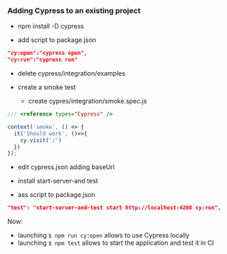 ### Adding Cypress to an existing project

- npm install -D cypress

- add script to package.json
```json
"cy:open":"cypress open",
"cy:run":"cypress run"
```
- delete cypress/integration/examples

- create a smoke test
  - create cypres/integration/smoke.spec.js
```js
/// <reference types="Cypress" />

context('smoke', () => {
  it('Should work', ()=>{
    cy.visit('/')
  })
});
```

- edit cypress.json adding baseUrl

- install start-server-and test

- ass script to package.json
```json
"test": "start-server-and-test start http://localhost:4208 cy:run",
```


Now:
- launching `$ npm run cy:open` allows to use Cypress locally
- launching `$ npm test` allows to start the application and test it in CI
